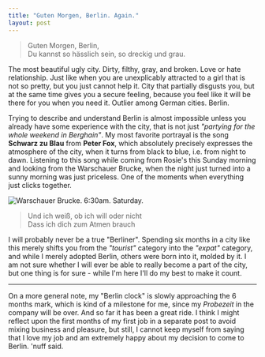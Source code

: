 ```yaml
---
title: "Guten Morgen, Berlin. Again."
layout: post
---
```


> Guten Morgen, Berlin,  
> Du kannst so h&auml;sslich sein, so dreckig und grau.

The most beautiful ugly city. Dirty, filthy, gray, and broken. Love or hate relationship. Just like when you are unexplicably attracted to a girl that is not so pretty, but you just cannot help it. City that partially disgusts you, but at the same time gives you a secure feeling, because you feel like it will be there for you when you need it. Outlier among German cities. Berlin.

Trying to describe and understand Berlin is almost impossible unless you already have some experience with the city, that is not just *"partying for the whole weekend in Berghain"*. My most favorite portrayal is the song **Schwarz zu Blau** from **Peter Fox**, which absolutely precisely expresses the atmosphere of the city, when it turns from black to blue, i.e. from night to dawn. Listening to this song while coming from Rosie's this Sunday morning and looking from the Warschauer Brucke, when the night just turned into a sunny morning was just priceless. One of the moments when everything just clicks together.

<img class="noshade" src="https://dl.dropbox.com/s/4ni0d25vn37fssm/IMG_20130324_061657.jpg" alt="Warschauer Brucke. 6:30am. Saturday.">

> Und ich wei&szlig;, ob ich will oder nicht  
> Dass ich dich zum Atmen brauch

I will probably never be a true "Berliner". Spending six months in a city like this merely shifts you from the *"tourist"* category into the *"expat"* category, and while I merely adopted Berlin, others were born into it, molded by it. I am not sure whether I will ever be able to really become a part of the city, but one thing is for sure - while I'm here I'll do my best to make it count.

---

On a more general note, my "Berlin clock" is slowly approaching the 6 months mark, which is kind of a milestone for me, since my *Probezeit* in the company will be over. And so far it has been a great ride. I think I might reflect upon the first months of my first job in a separate post to avoid mixing business and pleasure, but still, I cannot keep myself from saying that I love my job and am extremely happy about my decision to come to Berlin. 'nuff said.